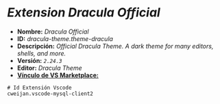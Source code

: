 <!-- Autor: Daniel Benjamin Perez Morales -->
<!-- GitHub: https://github.com/D4nitrix13 -->
<!-- GitLab: https://gitlab.com/D4nitrix13 -->
<!-- Correo electrónico: danielperezdev@proton.me -->

# ***Extension Dracula Official***

- **Nombre:** *Dracula Official*
- **ID:** *dracula-theme.theme-dracula*
- **Descripción:** *Official Dracula Theme. A dark theme for many editors, shells, and more.*
- **Versión:** *`2.24.3`*
- **Editor:** *Dracula Theme*
- **[Vínculo de VS Marketplace:](https://marketplace.visualstudio.com/items?itemName=dracula-theme.theme-dracula "https://marketplace.visualstudio.com/items?itemName=dracula-theme.theme-dracula")**

```plaintext
# Id Extensión Vscode
cweijan.vscode-mysql-client2
```

